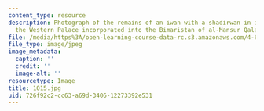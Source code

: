 ```yaml
---
content_type: resource
description: Photograph of the remains of an iwan with a shadirwan in its center from
  the Western Palace incorporated into the Bimaristan of al-Mansur Qalawun.
file: /media/https%3A/open-learning-course-data-rc.s3.amazonaws.com/4-615-the-architecture-of-cairo-spring-2002/726f92c2cc63a69d340612273392e531_1015.jpg
file_type: image/jpeg
image_metadata:
  caption: ''
  credit: ''
  image-alt: ''
resourcetype: Image
title: 1015.jpg
uid: 726f92c2-cc63-a69d-3406-12273392e531
---
```

